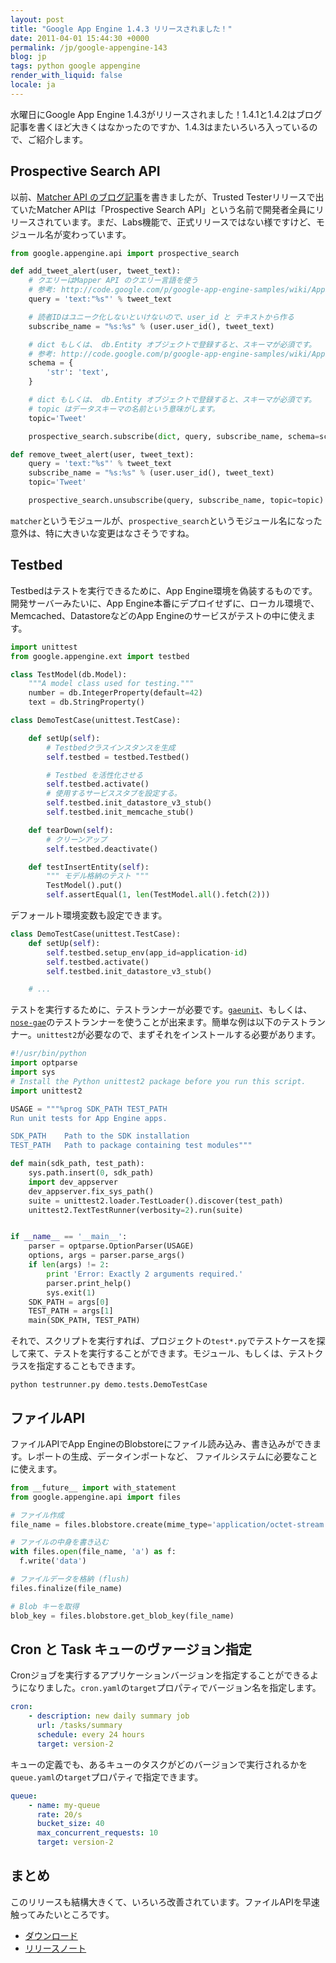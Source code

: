 ```yaml
---
layout: post
title: "Google App Engine 1.4.3 リリースされました！"
date: 2011-04-01 15:44:30 +0000
permalink: /jp/google-appengine-143
blog: jp
tags: python google appengine
render_with_liquid: false
locale: ja
---
```


水曜日にGoogle App Engine 1.4.3がリリースされました！1.4.1と1.4.2はブログ記事を書くほど大きくはなかったのですか、1.4.3はまたいろいろ入っているので、ご紹介します。

## Prospective Search API

以前、[Matcher API のブログ記事](/jp/appengine-matcher-api)を書きましたが、Trusted Testerリリースで出ていたMatcher APIは「Prospective Search API」という名前で開発者全員にリリースされています。まだ、Labs機能で、正式リリースではない様ですけど、モジュール名が変わっています。

```python
from google.appengine.api import prospective_search

def add_tweet_alert(user, tweet_text):
    # クエリーはMapper API のクエリー言語を使う
    # 参考: http://code.google.com/p/google-app-engine-samples/wiki/AppEngineMatcherService#Query_Language
    query = 'text:"%s"' % tweet_text

    # 読者IDはユニーク化しないといけないので、user_id と テキストから作る
    subscribe_name = "%s:%s" % (user.user_id(), tweet_text)

    # dict もしくは、 db.Entity オブジェクトで登録すると、スキーマが必須です。
    # 参考: http://code.google.com/p/google-app-engine-samples/wiki/AppEngineMatcherService#Document_Schema
    schema = {
        'str': 'text',
    }

    # dict もしくは、 db.Entity オブジェクトで登録すると、スキーマが必須です。
    # topic はデータスキーマの名前という意味がします。
    topic='Tweet'

    prospective_search.subscribe(dict, query, subscribe_name, schema=schema, topic=topic)

def remove_tweet_alert(user, tweet_text):
    query = 'text:"%s"' % tweet_text
    subscribe_name = "%s:%s" % (user.user_id(), tweet_text)
    topic='Tweet'

    prospective_search.unsubscribe(query, subscribe_name, topic=topic)
```

`matcher`というモジュールが、`prospective_search`というモジュール名になった意外は、特に大きいな変更はなさそうですね。

## Testbed

Testbedはテストを実行できるために、App Engine環境を偽装するものです。開発サーバーみたいに、App Engine本番にデプロイせずに、ローカル環境で、Memcached、DatastoreなどのApp Engineのサービスがテストの中に使えます。

```python
import unittest
from google.appengine.ext import testbed

class TestModel(db.Model):
    """A model class used for testing."""
    number = db.IntegerProperty(default=42)
    text = db.StringProperty()

class DemoTestCase(unittest.TestCase):

    def setUp(self):
        # Testbedクラスインスタンスを生成
        self.testbed = testbed.Testbed()

        # Testbed を活性化させる
        self.testbed.activate()
        # 使用するサービススタブを設定する。
        self.testbed.init_datastore_v3_stub()
        self.testbed.init_memcache_stub()

    def tearDown(self):
        # クリーンアップ
        self.testbed.deactivate()

    def testInsertEntity(self):
        """ モデル格納のテスト """
        TestModel().put()
        self.assertEqual(1, len(TestModel.all().fetch(2)))
```

デフォールト環境変数も設定できます。

```python
class DemoTestCase(unittest.TestCase):
    def setUp(self):
        self.testbed.setup_env(app_id=application-id)
        self.testbed.activate()
        self.testbed.init_datastore_v3_stub()

    # ...
```

テストを実行するために、テストランナーが必要です。[`gaeunit`](http://code.google.com/p/gaeunit/)、もしくは、[`nose-gae`](http://code.google.com/p/nose-gae/)のテストランナーを使うことが出来ます。簡単な例は以下のテストランナー。`unittest2`が必要なので、まずそれをインストールする必要があります。

```python
#!/usr/bin/python
import optparse
import sys
# Install the Python unittest2 package before you run this script.
import unittest2

USAGE = """%prog SDK_PATH TEST_PATH
Run unit tests for App Engine apps.

SDK_PATH    Path to the SDK installation
TEST_PATH   Path to package containing test modules"""

def main(sdk_path, test_path):
    sys.path.insert(0, sdk_path)
    import dev_appserver
    dev_appserver.fix_sys_path()
    suite = unittest2.loader.TestLoader().discover(test_path)
    unittest2.TextTestRunner(verbosity=2).run(suite)


if __name__ == '__main__':
    parser = optparse.OptionParser(USAGE)
    options, args = parser.parse_args()
    if len(args) != 2:
        print 'Error: Exactly 2 arguments required.'
        parser.print_help()
        sys.exit(1)
    SDK_PATH = args[0]
    TEST_PATH = args[1]
    main(SDK_PATH, TEST_PATH)
```

それで、スクリプトを実行すれば、プロジェクトの`test*.py`でテストケースを探して来て、テストを実行することができます。モジュール、もしくは、テストクラスを指定することもできます。

```shell
python testrunner.py demo.tests.DemoTestCase
```

## ファイルAPI

ファイルAPIでApp EngineのBlobstoreにファイル読み込み、書き込みができます。レポートの生成、データインポートなど、
ファイルシステムに必要なことに使えます。

```python
from __future__ import with_statement
from google.appengine.api import files

# ファイル作成
file_name = files.blobstore.create(mime_type='application/octet-stream')

# ファイルの中身を書き込む
with files.open(file_name, 'a') as f:
  f.write('data')

# ファイルデータを格納 (flush)
files.finalize(file_name)

# Blob キーを取得
blob_key = files.blobstore.get_blob_key(file_name)
```

## Cron と Task キューのヴァージョン指定

Cronジョブを実行するアプリケーションバージョンを指定することができるようになりました。`cron.yaml`の`target`プロパティでバージョン名を指定します。

```yaml
cron:
    - description: new daily summary job
      url: /tasks/summary
      schedule: every 24 hours
      target: version-2
```

キューの定義でも、あるキューのタスクがどのバージョンで実行されるかを`queue.yaml`の`target`プロパティで指定できます。

```yaml
queue:
    - name: my-queue
      rate: 20/s
      bucket_size: 40
      max_concurrent_requests: 10
      target: version-2
```

## まとめ

このリリースも結構大きくて、いろいろ改善されています。ファイルAPIを早速触ってみたいところです。

- [ダウンロード](http://code.google.com/intl/en/appengine/downloads.html)
- [リリースノート](http://code.google.com/p/googleappengine/wiki/SdkReleaseNotes)
